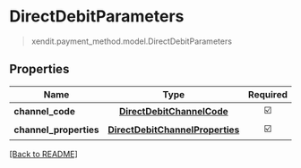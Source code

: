 # DirectDebitParameters
> xendit.payment_method.model.DirectDebitParameters


## Properties
| Name | Type | Required | Description | Examples |
|------------|:-------------:|:-------------:|-------------|:-------------:|
| **channel_code** | [**DirectDebitChannelCode**](DirectDebitChannelCode.md) | ☑️ |  |  | |
| **channel_properties** | [**DirectDebitChannelProperties**](DirectDebitChannelProperties.md) | ☑️ |  |  | |


[[Back to README]](../../README.md)


